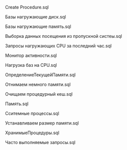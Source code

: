 Create Procedure.sql

Базы нагружающие диск.sql

Базы нагружающие память.sql

Выборка данных посещения из пропускной систеы.sql

Запросы нагружающих CPU за последний час.sql

Монитор активности.sql

Нагрузка баз на CPU.sql

ОпределениеТекущейПамяти.sql

Отнимаем немного памяти.sql

Очищаем процедурный кеш.sql

Память.sql

Сситемные процессы.sql

Устанавливаем размер памяти.sql

ХранимыеПроцедуры.sql

Часто выполняемые запросы.sql


